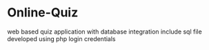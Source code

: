 # Online-Quiz
web based quiz application with database integration
include sql file
developed using php
login credentials
